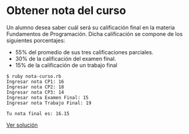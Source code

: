 # Obtener nota del curso

Un alumno desea saber cuál será su calificación final en la materia Fundamentos de Programación. Dicha calificación se compone de los siguientes porcentajes:

* 55% del promedio de sus tres calificaciones parciales.
* 30% de la calificación del examen final.
* 15% de la calificación de un trabajo final


```
$ ruby nota-curso.rb
Ingresar nota CP1: 16
Ingresar nota CP2: 18
Ingresar nota CP3: 14
Ingresar nota Examen Final: 15
Ingresar nota Trabajo Final: 19

Tu nota final es: 16.15

```

[Ver solución](../soluciones/fundamentos/nivel-3/nota-curso.rb)
